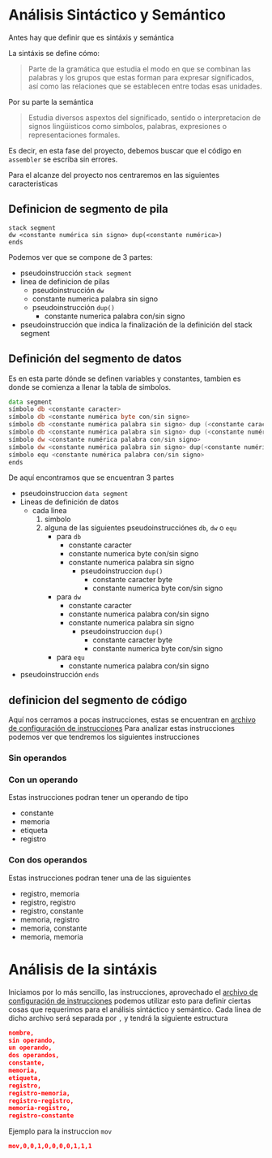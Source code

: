 # Análisis Sintáctico y Semántico
Antes hay que definir que es sintáxis y semántica

La sintáxis se define cómo:
>Parte de la gramática que estudia el modo en que se combinan las palabras y los grupos que estas forman para expresar 
> significados, así como las relaciones que se establecen entre todas esas unidades.

Por su parte la semántica
> Estudia diversos aspextos del significado, sentido o interpretacion de signos lingüisticos como simbolos, palabras,
> expresiones o representaciones formales.

Es decir, en esta fase del proyecto, debemos buscar que el código en `assembler` se escriba sin errores.

Para el alcanze del proyecto nos centraremos en las siguientes caracteristicas

## Definicion de segmento de pila
```
stack segment
dw <constante numérica sin signo> dup(<constante numérica>)
ends
``` 
Podemos ver que se compone de 3 partes:
- pseudoinstrucción `stack segment`
- linea de definicion de pilas
  - pseudoinstrucción `dw`
  - constante numerica palabra sin signo
  - pseudoinstrucción `dup()`
    - constante numerica palabra con/sin signo
- pseudoinstrucción que indica la finalización de la definición del stack segment

## Definición del segmento de datos
Es en esta parte dónde se definen variables y constantes, tambien es donde se comienza a llenar la tabla de simbolos.
```asm
data segment
símbolo db <constante caracter>
símbolo db <constante numérica byte con/sin signo>
símbolo db <constante numérica palabra sin signo> dup (<constante caracter byte>)
símbolo db <constante numérica palabra sin signo> dup (<constante numérica byte con/sin signo>)
símbolo dw <constante numérica palabra con/sin signo>
símbolo dw <constante numérica palabra sin signo> dup(<constante numérica palabra con/sin signo>)
símbolo equ <constante numérica palabra con/sin signo>
ends
```
De aquí encontramos que se encuentran 3 partes
- pseudoinstruccion `data segment`
- Lineas de definición de datos
  - cada linea
    1. simbolo
    2. alguna de las siguientes pseudoinstrucciónes `db`, `dw` o `equ`
       - para `db`
         - constante caracter
         - constante numerica byte con/sin signo
         - constante numerica palabra sin signo
           - pseudoinstruccion `dup()`
             - constante caracter byte
             - constante numerica byte con/sin signo
       - para `dw`
         - constante caracter
         - constante numerica palabra con/sin signo
         - constante numerica palabra sin signo
           - pseudoinstruccion `dup()`
             - constante caracter byte
             - constante numerica byte con/sin signo
       - para `equ`
         - constante numerica palabra con/sin signo
- pseudoinstrucción `ends`

## definicion del segmento de código
Aquí nos cerramos a pocas instrucciones, estas se encuentran en [archivo de configuración de instrucciones](src/main/settings/instructions.cfg)
Para analizar estas instrucciones podemos ver que tendremos los siguientes instrucciones

### Sin operandos

### Con un operando
Estas instrucciones podran tener un operando de tipo
- constante
- memoria
- etiqueta
- registro
### Con dos operandos
Estas instrucciones podran tener una de las siguientes
- registro, memoria
- registro, registro
- registro, constante
- memoria, registro
- memoria, constante
- memoria, memoria

# Análisis de la sintáxis

Iniciamos por lo más sencillo, las instrucciones, aprovechado el [archivo de configuración de instrucciones](src/main/settings/instructions.cfg)
podemos utilizar esto para definir ciertas cosas que requerimos para el análisis sintáctico y semántico.
Cada linea de dicho archivo será separada por `,` y tendrá la siguiente estructura
```json
nombre,
sin operando, 
un operando, 
dos operandos, 
constante, 
memoria, 
etiqueta, 
registro, 
registro-memoria, 
registro-registro, 
memoria-registro,
registro-constante
```
Ejemplo para la instruccion `mov`
```json 
mov,0,0,1,0,0,0,0,1,1,1
```